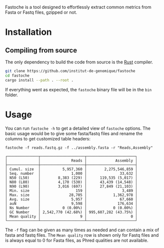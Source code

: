 Fastoche is a tool designed to effortlessly extract common metrics from Fasta or Fastq files, gzipped or not.

# Installation
## Compiling from source
The only dependency to build the code from source is the [Rust](https://www.rust-lang.org/fr/tools/install) compiler.
```bash
git clone https://github.com/institut-de-genomique/fastoche
cd fastoche
cargo install --path . --root .
```
If everything went as expected, the `fastoche` binary file will be in the `bin` folder.

# Usage
You can run `fastoche -h` to get a detailed view of `fastoche` options. The basic usage would be to give some fasta/fastq files and rename the columns to get customized table headers:
```fastoche
fastoche -f reads.fastq.gz -f ../assembly.fasta -r "Reads,Assembly"

┌──────────────┬────────────────────┬──────────────────────┐
│              │              Reads │             Assembly │
├──────────────┼────────────────────┼──────────────────────┤
│ Cumul. size  │          5,957,360 │        2,275,546,859 │
│ Seq. number  │              1,000 │               33,632 │
│ N50 (L50)    │        8,383 (229) │      119,535 (5,017) │
│ N80 (L80)    │        4,170 (530) │      43,439 (14,548) │
│ N90 (L90)    │        3,016 (697) │      27,849 (21,103) │
│ Min. size    │                159 │                3,489 │
│ Max. size    │             28,705 │            1,362,978 │
│ Avg. size    │              5,957 │               67,660 │
│ auN          │              9,598 │              176,634 │
│ Ns Number    │          0 (0.00%) │            0 (0.00%) │
│ GC Number    │ 2,542,770 (42.68%) │ 995,607,282 (43.75%) │
│ Mean quality │                  9 │                    0 │
└──────────────┴────────────────────┴──────────────────────┘
```
The `-f` flag can be given as many times as needed and can contain a mix of fasta and fastq files. The `Mean quality` row is shown only for Fastq files and is always equal to 0 for Fasta files, as Phred qualities are not available.
 


